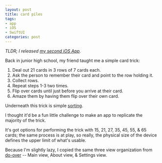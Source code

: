```yaml
---
layout: post
title: card piles
tags:
- app
- iOS
- SwiftUI
categories: post
---
```


_TLDR; I released [my second iOS App](/card-piles/)._

Back in junior high school, my friend taught me a simple card trick:

1. Deal out 21 cards in 3 rows of 7 cards each.
2. Ask the person to remember their card and point to the row holding it.
3. Collect rows.
4. Repeat steps 1-3 two times.
5. Flip over cards until just before you arrive at their card.
6. Amaze them by having them flip over their own card.

<!--more-->

Underneath this trick is simple [sorting](https://en.wikipedia.org/wiki/Twenty-One_Card_Trick).

I thought it'd be a fun little challenge to make an app to replicate the majority of the trick.

It's got options for performing the trick with 15, 21, 27, 35, 45, 55, & 65 cards; the same process is at play, so really, the physical size of the device defines the upper limit of what's usable.

Because I'm slightly lazy, I copied the same three view organization from [do-over](/do-over/) -- Main view, About view, & Settings view.
